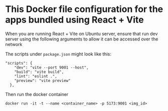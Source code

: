 # This Docker file configuration for the apps bundled using React + Vite

When you are running React + Vite on Ubuntu server, ensure that run dev server using the following arguments to allow it can be accessed over the network

The scripts under `package.json` might look like this:
```
"scripts": {
    "dev": "vite --port 9001 --host",
    "build": "vite build",
    "lint": "eslint .",
    "preview": "vite preview"
  },
```

Then run the docker container
```
docker run -it -t --name <container_name> -p 5173:9001 <img_id>
```


